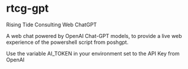 # rtcg-gpt
Rising Tide Consulting Web ChatGPT

A web chat powered by OpenAI Chat-GPT models, to provide a live web experience of the powershell script from poshgpt.

Use the variable AI_TOKEN in your environment set to the API Key from OpenAI
